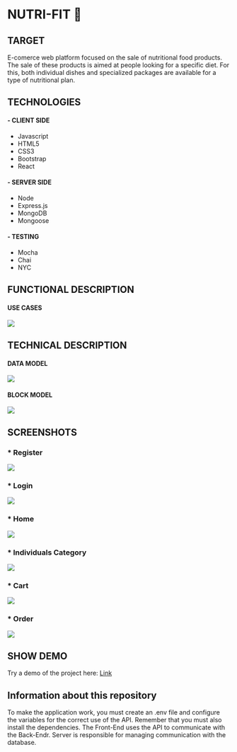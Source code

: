 # NUTRI-FIT 💪

## TARGET

E-comerce web platform focused on the sale of nutritional food products. The sale of these products is aimed at people looking for a specific diet. For this, both individual dishes and specialized packages are available for a type of nutritional plan.

## TECHNOLOGIES 

#### - CLIENT SIDE
* Javascript
* HTML5
* CSS3
* Bootstrap
* React

#### - SERVER SIDE
* Node
* Express.js
* MongoDB
* Mongoose

#### - TESTING
* Mocha
* Chai
* NYC

## FUNCTIONAL DESCRIPTION

#### USE CASES

![](./models-diagram/uses-cases-nutrifit.jpg)

## TECHNICAL DESCRIPTION

#### DATA MODEL

![](./models-diagram/data-model-nutrifit.jpg)

#### BLOCK MODEL

![](./models-diagram/block-diagram-nitrifit.jpg)

## SCREENSHOTS

###  * Register

![](./layouts/register.jpg)

### * Login

![](./layouts/login.jpg)

### * Home 

![](./layouts/home-page.jpg)

### * Individuals Category

![](./layouts/categories.jpg)

### * Cart

![](./layouts/cart.jpg)

### * Order

![](./layouts/order.jpg)


## SHOW DEMO

Try a demo of the project here: [Link](http://nutri-fit.surge.sh)

## Information about this repository

To make the application work, you must create an .env file and configure the variables for the correct use of the API. Remember that you must also install the dependencies. The Front-End uses the API to communicate with the Back-Endr. Server is responsible for managing communication with the database.
